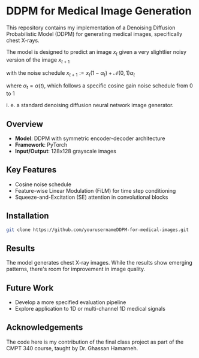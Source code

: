 # DDPM for Medical Image Generation

This repository contains my implementation of a Denoising Diffusion Probabilistic Model (DDPM) for generating medical images, specifically chest X-rays.

The model is designed to predict an image $x_t$ given a very slightlier noisy version of the image $x_{t+1}$

with the noise schedule $x_{t+1} := x_t (1 - \alpha_t) + \mathcal{N}(0, 1) \alpha_t$

where $\alpha_t = \alpha(t)$, which follows a specific cosine gain noise schedule from 0 to 1

i. e. a standard denoising diffusion neural network image generator.


## Overview

- **Model**: DDPM with symmetric encoder-decoder architecture
- **Framework**: PyTorch
- **Input/Output**: 128x128 grayscale images

## Key Features

- Cosine noise schedule
- Feature-wise Linear Modulation (FiLM) for time step conditioning
- Squeeze-and-Excitation (SE) attention in convolutional blocks

## Installation

```bash
git clone https://github.com/yourusernameDDPM-for-medical-images.git
```

## Results

The model generates chest X-ray images. While the results show emerging patterns, there's room for improvement in image quality.

## Future Work

- Develop a more specified evaluation pipeline
- Explore application to 1D or multi-channel 1D medical signals

## Acknowledgements

The code here is my contribution of the final class project as part of the CMPT 340 course, taught by Dr. Ghassan Hamarneh.
